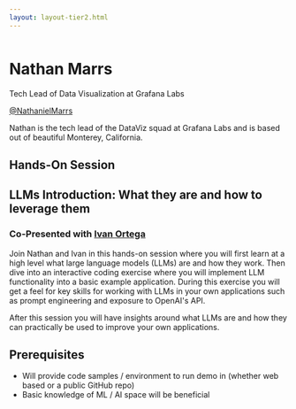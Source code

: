 ```yaml
---
layout: layout-tier2.html
---
```

<div class="container section featured-speaker">
   <div class="row">
     <div class="col-xs-12 col-sm-2 new-img-container">
       <img class="new-speaker-page-img nathan-marrs" />
       </div>
     <div class="col-xs-12 col-sm-10 copy-container">
       <h1 class="speaker-header">Nathan Marrs</h1>
       <span class="speaker-subtitle">Tech Lead of Data Visualization at Grafana Labs</span>
       <p><a href="https://twitter.com/NathanielMarrs" target=”_blank”>@NathanielMarrs</a></p>
       <p>Nathan is the tech lead of the DataViz squad at Grafana Labs and is based out of beautiful Monterey, California.</p>
       <h2>Hands-On Session</h2>
      <h2 class="gold">LLMs Introduction: What they are and how to leverage them</h2>
      <h3>Co-Presented with <a href="ivan-ortega.html">Ivan Ortega</a></h3>
       <p>Join Nathan and Ivan in this hands-on session where you will first learn at a high level what large language models (LLMs) are and how they work. Then dive into an interactive coding exercise where you will implement LLM functionality into a basic example application. During this exercise you will get a feel for key skills for working with LLMs in your own applications such as prompt engineering and exposure to OpenAI's API.</p>
        <p>After this session you will have insights around what LLMs are and how they can practically be used to improve your own applications.</p>
        <h2>Prerequisites</h2>
        <ul>
            <li>Will provide code samples / environment to run demo in (whether web based or a public GitHub repo)</li>
            <li>Basic knowledge of ML / AI space will be beneficial</li>
        </ul>
     </div>
   </div>
 </div>

